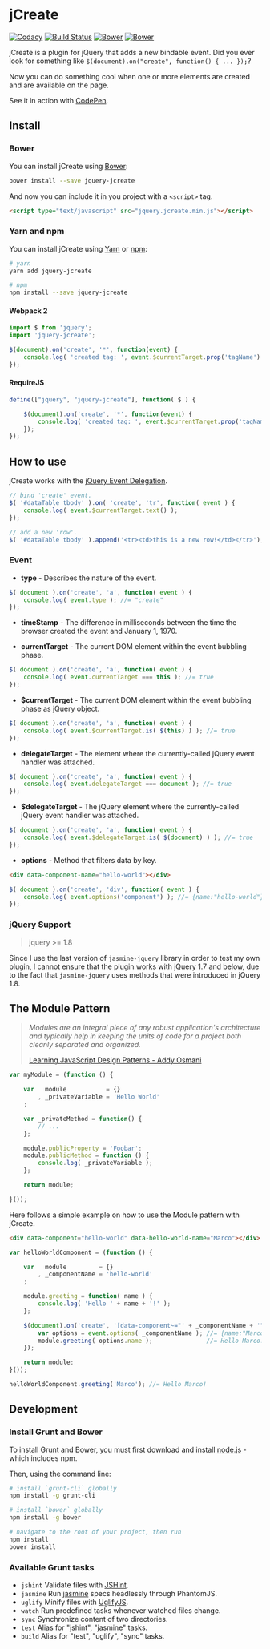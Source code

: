 jCreate
=======

[![Codacy](https://api.codacy.com/project/badge/Grade/16809335d05c4b82b5e656de74875ea9)](https://www.codacy.com/app/marcomontalbano/jquery-jcreate)
[![Build Status](https://travis-ci.org/marcomontalbano/jquery-jcreate.svg?branch=master)](https://travis-ci.org/marcomontalbano/jquery-jcreate)
[![Bower](https://badge.fury.io/js/jquery-jcreate.svg)](https://www.npmjs.com/package/jquery-jcreate)
[![Bower](https://badge.fury.io/bo/jquery-jcreate.svg)](https://github.com/marcomontalbano/jquery-jcreate/releases/latest)

jCreate is a plugin for jQuery that adds a new bindable event. Did you ever look for something like `$(document).on("create", function() { ... });`?

Now you can do something cool when one or more elements are created and are available on the page.

See it in action with [CodePen].


Install
-------

### Bower

You can install jCreate using [Bower]:

```sh
bower install --save jquery-jcreate
```

And now you can include it in you project with a `<script>` tag.

```html
<script type="text/javascript" src="jquery.jcreate.min.js"></script>
```

### Yarn and npm

You can install jCreate using [Yarn] or [npm]:

```sh
# yarn
yarn add jquery-jcreate

# npm
npm install --save jquery-jcreate
```

#### Webpack 2

```js
import $ from 'jquery';
import 'jquery-jcreate';

$(document).on('create', '*', function(event) {
    console.log( 'created tag: ', event.$currentTarget.prop('tagName') );
});
```

#### RequireJS

```js
define(["jquery", "jquery-jcreate"], function( $ ) {

    $(document).on('create', '*', function(event) {
        console.log( 'created tag: ', event.$currentTarget.prop('tagName') );
    });
});
```

How to use
----------

jCreate works with the [jQuery Event Delegation].

```js
// bind 'create' event.
$( '#dataTable tbody' ).on( 'create', 'tr', function( event ) {
    console.log( event.$currentTarget.text() );
});

// add a new 'row'.
$( '#dataTable tbody' ).append('<tr><td>this is a new row!</td></tr>');
```

### Event

* **type** - Describes the nature of the event.
```javascript
$( document ).on('create', 'a', function( event ) {
    console.log( event.type ); //= "create"
});
```

* **timeStamp** - The difference in milliseconds between the time the browser created the event and January 1, 1970.

* **currentTarget** - The current DOM element within the event bubbling phase.
```javascript
$( document ).on('create', 'a', function( event ) {
    console.log( event.currentTarget === this ); //= true
});
```

* **$currentTarget** - The current DOM element within the event bubbling phase as jQuery object.
```javascript
$( document ).on('create', 'a', function( event ) {
    console.log( event.$currentTarget.is( $(this) ) ); //= true
});
```

* **delegateTarget** - The element where the currently-called jQuery event handler was attached.
```javascript
$( document ).on('create', 'a', function( event ) {
    console.log( event.delegateTarget === document ); //= true
});
```

* **$delegateTarget** - The jQuery element where the currently-called jQuery event handler was attached.
```javascript
$( document ).on('create', 'a', function( event ) {
    console.log( event.$delegateTarget.is( $(document) ) ); //= true
});
```

* **options** - Method that filters data by key.
```html
<div data-component-name="hello-world"></div>
```
```javascript
$( document ).on('create', 'div', function( event ) {
    console.log( event.options('component') ); //= {name:"hello-world"}
});
```

### jQuery Support

> jquery >= 1.8

Since I use the last version of `jasmine-jquery` library in order to test my own plugin, I cannot ensure that the plugin works with jQuery 1.7 and below, due to the fact that `jasmine-jquery` uses methods that were introduced in jQuery 1.8.


The Module Pattern
------------------

> _Modules are an integral piece of any robust application's architecture and typically help in keeping the units of code for a project both cleanly separated and organized._
>
> [Learning JavaScript Design Patterns - Addy Osmani]

```javascript
var myModule = (function () {

    var   module           = {}
        , _privateVariable = 'Hello World'
    ;

    var _privateMethod = function() {
        // ...
    };

    module.publicProperty = 'Foobar';
    module.publicMethod = function () {
        console.log( _privateVariable );
    };

    return module;

}());
```

Here follows a simple example on how to use the Module pattern with jCreate.

```html
<div data-component="hello-world" data-hello-world-name="Marco"></div>
```

```javascript
var helloWorldComponent = (function () {

    var   module         = {}
        , _componentName = 'hello-world'
    ;

    module.greeting = function( name ) {
        console.log( 'Hello ' + name + '!' );
    };

    $(document).on('create', '[data-component~="' + _componentName + '"]', function( event ) {
        var options = event.options( _componentName ); //= {name:"Marco"}
        module.greeting( options.name );               //= Hello Marco!
    });

    return module;
}());

helloWorldComponent.greeting('Marco'); //= Hello Marco!
```


Development
-----------

### Install Grunt and Bower

To install Grunt and Bower, you must first download and install [node.js] - which includes npm.

Then, using the command line:

```sh
# install `grunt-cli` globally
npm install -g grunt-cli

# install `bower` globally
npm install -g bower

# navigate to the root of your project, then run
npm install
bower install
```


### Available Grunt tasks

* `jshint`  Validate files with [JSHint].
* `jasmine` Run [jasmine] specs headlessly through PhantomJS.
* `uglify`  Minify files with [UglifyJS].
* `watch`   Run predefined tasks whenever watched files change.
* `sync`    Synchronize content of two directories.
* `test`    Alias for "jshint", "jasmine" tasks.
* `build`   Alias for "test", "uglify", "sync" tasks.

[Bower]: <http://bower.io/>
[jQuery Event Delegation]: <http://api.jquery.com/on/#direct-and-delegated-events>
[node.js]: <https://nodejs.org/>
[CodePen]: <https://codepen.io/collection/AQGNYy/>
[download and install node.js]: <https://nodejs.org/>

[Learning JavaScript Design Patterns - Addy Osmani]: <https://addyosmani.com/resources/essentialjsdesignpatterns/book/#modulepatternjavascript>

[JSHint]:   <https://www.npmjs.com/package/grunt-contrib-jshint>
[jasmine]:  <https://www.npmjs.com/package/grunt-contrib-jasmine>
[UglifyJS]: <https://www.npmjs.com/package/grunt-contrib-uglify>

[npm]: <https://www.npmjs.com/>
[Yarn]: <https://yarnpkg.com/lang/en/>
